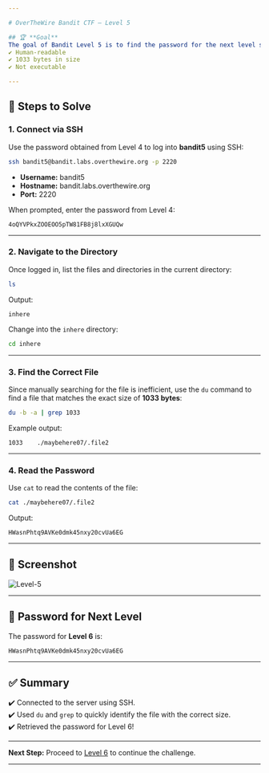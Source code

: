 ```yaml
---

# OverTheWire Bandit CTF – Level 5

## 🏆 **Goal**  
The goal of Bandit Level 5 is to find the password for the next level stored in a file somewhere under the `inhere` directory that meets the following criteria:  
✔️ Human-readable  
✔️ 1033 bytes in size  
✔️ Not executable  

---
```


## 🚀 **Steps to Solve**

### 1. **Connect via SSH**  
Use the password obtained from Level 4 to log into **bandit5** using SSH:

```bash
ssh bandit5@bandit.labs.overthewire.org -p 2220
```

- **Username:** bandit5  
- **Hostname:** bandit.labs.overthewire.org  
- **Port:** 2220  

When prompted, enter the password from Level 4:

```
4oQYVPkxZOOEOO5pTW81FB8j8lxXGUQw
```

---

### 2. **Navigate to the Directory**  
Once logged in, list the files and directories in the current directory:

```bash
ls
```

Output:
```
inhere
```

Change into the `inhere` directory:

```bash
cd inhere
```

---

### 3. **Find the Correct File**  
Since manually searching for the file is inefficient, use the `du` command to find a file that matches the exact size of **1033 bytes**:

```bash
du -b -a | grep 1033
```

Example output:
```
1033    ./maybehere07/.file2
```

---

### 4. **Read the Password**  
Use `cat` to read the contents of the file:

```bash
cat ./maybehere07/.file2
```

Output:
```
HWasnPhtq9AVKe0dmk45nxy20cvUa6EG
```

---

## 📸 **Screenshot**  
![Level-5](https://github.com/user-attachments/assets/afdc74b7-db46-478b-94e2-c5016863571e)


---

## 🔑 **Password for Next Level**  
The password for **Level 6** is:

```
HWasnPhtq9AVKe0dmk45nxy20cvUa6EG
```

---

## ✅ **Summary**  
✔️ Connected to the server using SSH.  
✔️ Used `du` and `grep` to quickly identify the file with the correct size.  
✔️ Retrieved the password for Level 6!  

---

**Next Step:** Proceed to [Level 6](https://overthewire.org/wargames/bandit/bandit6.html) to continue the challenge.  

---

